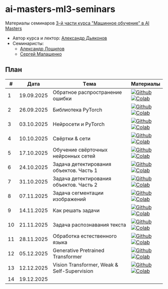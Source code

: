 # ai-masters-ml3-seminars
Материалы семинаров [3-й части курса "Машинное обучение" в AI Masters](https://aimasters.ru/ml3)

* Автор курса и лектор: [Александр Дьяконов](https://github.com/Dyakonov)
* Семинаристы:
  * [Александр Лощилов](https://github.com/aloschilov)
  * [Сергей Малашенко](https://github.com/SergeyMalashenko)

## План

|#  |Дата       |Tема                                         |Материалы                                                            
|---|-----------|---------------------------------------------|---------------------------------------------------------------------|
|1  |19.09.2025 |Обратное распространение ошибки              |[![Github](https://img.shields.io/static/v1.svg?logo=github&label=Repo&message=Open%20in%20Github&color=lightgrey)](seminars/01_backprop/seminar01_backprop.ipynb)<br>[![Colab](https://colab.research.google.com/assets/colab-badge.svg)](https://colab.research.google.com/github/SergeyMalashenko/2025_ML3/blob/main/seminars/01_backprop/seminar01_backprop.ipynb)|
|2  |26.09.2025 |Библиотека PyTorch                           |[![Github](https://img.shields.io/static/v1.svg?logo=github&label=Repo&message=Open%20in%20Github&color=lightgrey)](seminars/02_pytorch/seminar02_pytorch.ipynb)<br>[![Colab](https://colab.research.google.com/assets/colab-badge.svg)](https://colab.research.google.com/github/SergeyMalashenko/2025_ML3/blob/main/seminars/02_pytorch/seminar02_pytorch.ipynb)|
|3  |03.10.2025 |Нейросети и PyTorch                          |[![Github](https://img.shields.io/static/v1.svg?logo=github&label=Repo&message=Open%20in%20Github&color=lightgrey)](seminars/03_neuralnetwork/seminar03_neuralnetwork.ipynb)<br>[![Colab](https://colab.research.google.com/assets/colab-badge.svg)](https://colab.research.google.com/github/SergeyMalashenko/2025_ML3/blob/main/seminars/03_neuralnetwork/seminar03_neuralnetwork.ipynb)|
|4  |10.10.2025 |Свёртки & сети                               |[![Github](https://img.shields.io/static/v1.svg?logo=github&label=Repo&message=Open%20in%20Github&color=lightgrey)](seminars/04_convolutions/seminar04_convolutions.ipynb)<br>[![Colab](https://colab.research.google.com/assets/colab-badge.svg)](https://colab.research.google.com/github/SergeyMalashenko/2025_ML3/blob/main/seminars/04_convolutions/seminar04_convolutions.ipynb)|
|5  |17.10.2025 | Обучение свёрточных нейронных сетей |[![Github](https://img.shields.io/static/v1.svg?logo=github&label=Repo&message=Open%20in%20Github&color=lightgrey)](seminars/05_cnn/seminar05_cnn.ipynb)<br>[![Colab](https://colab.research.google.com/assets/colab-badge.svg)](https://colab.research.google.com/github/SergeyMalashenko/2025_ML3/blob/main/seminars/05_cnn/seminar05_cnn.ipynb)|
|6  |24.10.2025 |Задача детектирования объектов. Часть 1      |[![Github](https://img.shields.io/static/v1.svg?logo=github&label=Repo&message=Open%20in%20Github&color=lightgrey)](seminars/06_mask_r_cnn/seminar06_mask_r_cnn.ipynb)<br>[![Colab](https://colab.research.google.com/assets/colab-badge.svg)](https://colab.research.google.com/github/SergeyMalashenko/2025_ML3/blob/main/seminars/06_mask_r_cnn/seminar06_mask_r_cnn.ipynb)|
|7  |31.10.2025 |Задача детектирования объектов. Часть 2      | [![Github](https://img.shields.io/static/v1.svg?logo=github&label=Repo&message=Open%20in%20Github&color=lightgrey)](seminars/07_ssd/seminar07_ssd.ipynb)<br>[![Colab](https://colab.research.google.com/assets/colab-badge.svg)](https://colab.research.google.com/github/SergeyMalashenko/2025_ML3/blob/main/seminars/07_ssd/seminar07_ssd.ipynb)|
|8  |07.11.2025 |Задача сегментации изображений               | [![Github](https://img.shields.io/static/v1.svg?logo=github&label=Repo&message=Open%20in%20Github&color=lightgrey)](seminars/08_segmentation/seminar08_segmentation-clear.ipynb)<br>[![Colab](https://colab.research.google.com/assets/colab-badge.svg)](https://colab.research.google.com/github/SergeyMalashenko/2025_ML3/blob/main/seminars/08_segmentation/seminar08_segmentation-clear.ipynb)                                                                    |
|9  |14.11.2025 |Как решать задачи  | [![Github](https://img.shields.io/static/v1.svg?logo=github&label=Repo&message=Open%20in%20Github&color=lightgrey)](seminars/09_solving_problems/seminar09_solving_problems.ipynb)<br>[![Colab](https://colab.research.google.com/assets/colab-badge.svg)](https://colab.research.google.com/github/SergeyMalashenko/2025_ML3/blob/main/seminars/09_solving_problems/seminar09_solving_problems.ipynb)     |
|10 |21.11.2025 |Задача распознавания текста                  | [![Github](https://img.shields.io/static/v1.svg?logo=github&label=Repo&message=Open%20in%20Github&color=lightgrey)](seminars/10_crnn/seminar10_crnn_filled.ipynb)<br>[![Colab](https://colab.research.google.com/assets/colab-badge.svg)](https://colab.research.google.com/github/SergeyMalashenko/2025_ML3/blob/main/seminars/10_crnn/seminar10_crnn_filled.ipynb)     |
|11 |28.11.2025 | Обработка естественного языка               | [![Github](https://img.shields.io/static/v1.svg?logo=github&label=Repo&message=Open%20in%20Github&color=lightgrey)](seminars/11_nlp/seminar11_npl.ipynb)<br>[![Colab](https://colab.research.google.com/assets/colab-badge.svg)](https://colab.research.google.com/github/SergeyMalashenko/2025_ML3/blob/main/seminars/11_nlp/seminar11_nlp.ipynb)     |
|12 |05.12.2025 | Generative Pretrained Transformer           | [![Github](https://img.shields.io/static/v1.svg?logo=github&label=Repo&message=Open%20in%20Github&color=lightgrey)](seminars/12_gpt/seminar12_gpt_filled.ipynb)<br>[![Colab](https://colab.research.google.com/assets/colab-badge.svg)](https://colab.research.google.com/github/SergeyMalashenko/2025_ML3/blob/main/seminars/12_gpt/seminar12_gpt_filled.ipynb)     |
|13 |12.12.2025 |Vision Transformer, Weak & Self-Supervision  | [![Github](https://img.shields.io/static/v1.svg?logo=github&label=Repo&message=Open%20in%20Github&color=lightgrey)](seminars/13_vit/seminar13_vit.ipynb)<br>[![Colab](https://colab.research.google.com/assets/colab-badge.svg)](https://colab.research.google.com/github/SergeyMalashenko/2025_ML3/blob/main/seminars/13_vit/seminar13_vit.ipynb)     |
|14 |19.12.2025 |                                             |                                                                     |


